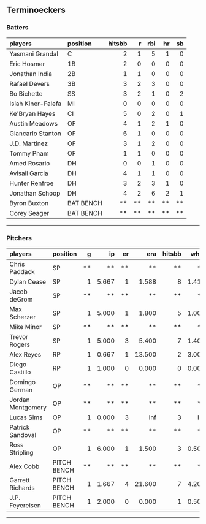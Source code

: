 ## Terminoeckers

### Batters

 
|players            |position  | hitsbb|  r| rbi| hr| sb| 
|:------------------|:---------|------:|--:|---:|--:|--:| 
|Yasmani Grandal    |C         |      2|  1|   5|  1|  0| 
|Eric Hosmer        |1B        |      2|  0|   0|  0|  0| 
|Jonathan India     |2B        |      1|  1|   0|  0|  0| 
|Rafael Devers      |3B        |      3|  2|   3|  0|  0| 
|Bo Bichette        |SS        |      3|  2|   1|  0|  2| 
|Isiah Kiner-Falefa |MI        |      0|  0|   0|  0|  0| 
|Ke'Bryan Hayes     |CI        |      5|  0|   2|  0|  1| 
|Austin Meadows     |OF        |      4|  1|   2|  1|  0| 
|Giancarlo Stanton  |OF        |      6|  1|   0|  0|  0| 
|J.D. Martinez      |OF        |      3|  1|   2|  0|  0| 
|Tommy Pham         |OF        |      1|  1|   0|  0|  0| 
|Amed Rosario       |DH        |      0|  0|   1|  0|  0| 
|Avisail Garcia     |DH        |      4|  1|   1|  0|  0| 
|Hunter Renfroe     |DH        |      3|  2|   3|  1|  0| 
|Jonathan Schoop    |DH        |      4|  2|   6|  2|  1| 
|Byron Buxton       |BAT BENCH |     **| **|  **| **| **| 
|Corey Seager       |BAT BENCH |     **| **|  **| **| **| 


* * *

### Pitchers

 
|players           |position    |  g|    ip| er|    era| hitsbb|  whip| so|  w| sv| 
|:-----------------|:-----------|--:|-----:|--:|------:|------:|-----:|--:|--:|--:| 
|Chris Paddack     |SP          | **|    **| **|     **|     **|    **| **| **| **| 
|Dylan Cease       |SP          |  1| 5.667|  1|  1.588|      8| 1.412|  7|  1|  0| 
|Jacob deGrom      |SP          | **|    **| **|     **|     **|    **| **| **| **| 
|Max Scherzer      |SP          |  1| 5.000|  1|  1.800|      5| 1.000|  8|  1|  0| 
|Mike Minor        |SP          | **|    **| **|     **|     **|    **| **| **| **| 
|Trevor Rogers     |SP          |  1| 5.000|  3|  5.400|      7| 1.400|  6|  0|  0| 
|Alex Reyes        |RP          |  1| 0.667|  1| 13.500|      2| 3.000|  1|  0|  0| 
|Diego Castillo    |RP          |  1| 1.000|  0|  0.000|      0| 0.000|  1|  0|  0| 
|Domingo German    |OP          | **|    **| **|     **|     **|    **| **| **| **| 
|Jordan Montgomery |OP          | **|    **| **|     **|     **|    **| **| **| **| 
|Lucas Sims        |OP          |  1| 0.000|  3|    Inf|      3|   Inf|  0|  0|  0| 
|Patrick Sandoval  |OP          | **|    **| **|     **|     **|    **| **| **| **| 
|Ross Stripling    |OP          |  1| 6.000|  1|  1.500|      3| 0.500|  7|  0|  0| 
|Alex Cobb         |PITCH BENCH | **|    **| **|     **|     **|    **| **| **| **| 
|Garrett Richards  |PITCH BENCH |  1| 1.667|  4| 21.600|      7| 4.200|  0|  0|  0| 
|J.P. Feyereisen   |PITCH BENCH |  1| 2.000|  0|  0.000|      1| 0.500|  2|  0|  0| 


* * *


